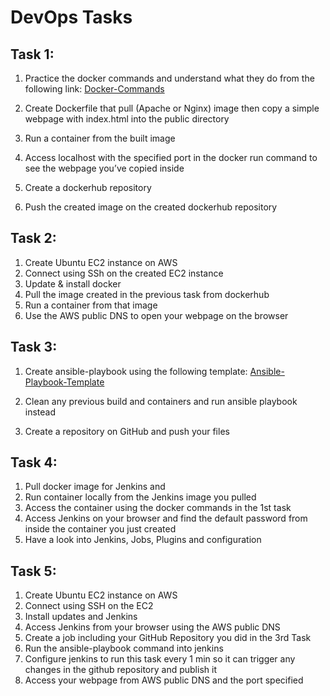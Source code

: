 # DevOps Tasks 

## Task 1:

1. Practice the docker commands and understand what they do from the following link: [Docker-Commands](https://github.com/johnbedeir/Devops-Tools-Documentation/blob/main/Docker/Docker%20commands.MD)

2. Create Dockerfile that pull (Apache or Nginx) image then copy a simple webpage with index.html into the public directory

3. Run a container from the built image 

4. Access localhost with the specified port in the docker run command to see the webpage you’ve copied inside

5. Create a dockerhub repository

6. Push the created image on the created dockerhub repository 

## Task 2:

1. Create Ubuntu EC2 instance on AWS 
2. Connect using SSh on the created EC2 instance 
3. Update & install docker 
4. Pull the image created in the previous task from dockerhub 
5. Run a container from that image 
6. Use the AWS public DNS to open your webpage on the browser 

## Task 3:

1. Create ansible-playbook using the following template: [Ansible-Playbook-Template](https://github.com/johnbedeir/Devops-Tools-Documentation/tree/main/Ansible-Playbook)

2. Clean any previous build and containers and run ansible playbook instead  
3. Create a repository on GitHub and push your files 

## Task 4: 

1. Pull docker image for Jenkins and 
2. Run container locally from the Jenkins image you pulled 
3. Access the container using the docker commands in the 1st task 
4. Access Jenkins on your browser and find the default password from inside the container you just created
5. Have a look into Jenkins, Jobs, Plugins and configuration 

## Task 5: 

1. Create Ubuntu EC2 instance on AWS 
2. Connect using SSH on the EC2 
3. Install updates and Jenkins 
4. Access Jenkins from your browser using the AWS public DNS 
5. Create a job including your GitHub Repository you did in the 3rd Task 
6. Run the ansible-playbook command into jenkins 
7. Configure jenkins to run this task every 1 min so it can trigger any changes in the github repository and publish it 
8. Access your webpage from AWS public DNS and the port specified
